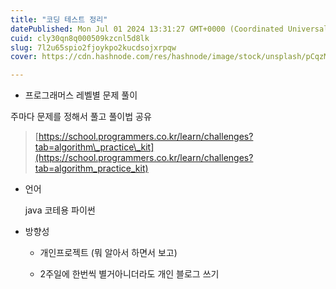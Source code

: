 ```yaml
---
title: "코딩 테스트 정리"
datePublished: Mon Jul 01 2024 13:31:27 GMT+0000 (Coordinated Universal Time)
cuid: cly30qn8q000509kzcnl5d8lk
slug: 7l2u65spio2fjoykpo2kucdsojxrpqw
cover: https://cdn.hashnode.com/res/hashnode/image/stock/unsplash/pCqzMe04s8g/upload/827a420fe5fbf99b13dc95a0214bd196.jpeg

---
```


* 프로그래머스 레벨별 문제 풀이
    

주마다 문제를 정해서 풀고 풀이법 공유

> [https://school.programmers.co.kr/learn/challenges?tab=algorithm\_practice\_kit](https://school.programmers.co.kr/learn/challenges?tab=algorithm_practice_kit)

* 언어
    
    java 코테용 파이썬
    
* 방향성
    
    * 개인프로젝트 (뭐 알아서 하면서 보고)
        
    * 2주일에 한번씩 별거아니더라도 개인 블로그 쓰기